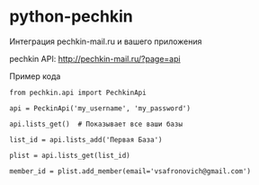 python-pechkin
==============

Интеграция pechkin-mail.ru и вашего приложения

pechkin API: http://pechkin-mail.ru/?page=api

Пример кода

    from pechkin.api import PechkinApi

    api = PeckinApi('my_username', 'my_password')

    api.lists_get()  # Показывает все ваши базы

    list_id = api.lists_add('Первая База')

    plist = api.lists_get(list_id)

    member_id = plist.add_member(email='vsafronovich@gmail.com')

